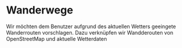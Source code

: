 # Wanderwege
Wir möchten dem Benutzer aufgrund des aktuellen Wetters geeingete Wanderrouten vorschlagen. Dazu verknüpfen wir Wandderouten von OpenStreetMap und aktuelle Wetterdaten
